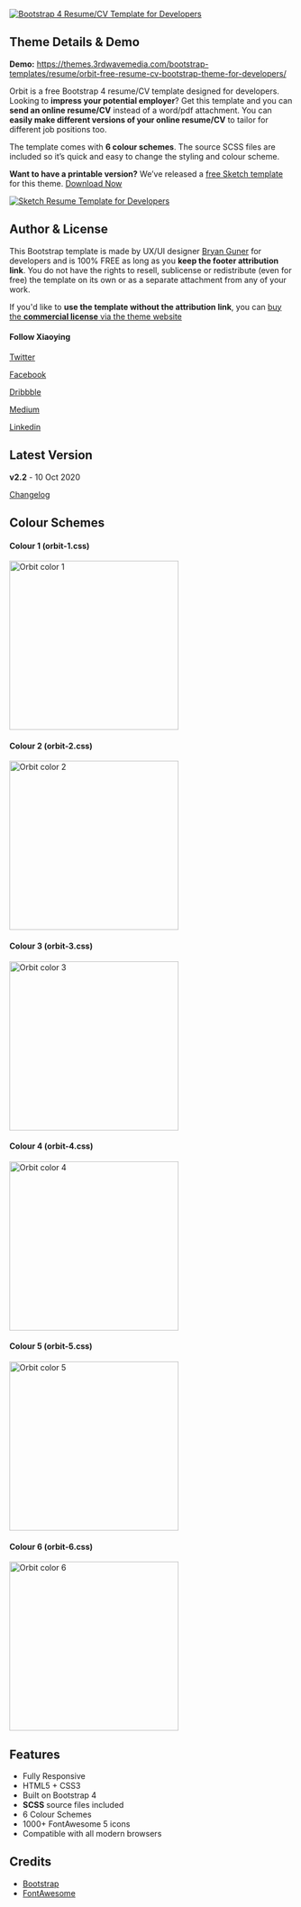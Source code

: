<a href="https://themes.3rdwavemedia.com/bootstrap-templates/resume/orbit-free-resume-cv-bootstrap-theme-for-developers/" target="_blank"><img src="https://themes.3rdwavemedia.com/wp-content/uploads/2018/07/Bootstrap-Resume-CV-Template-for-Developers.jpg" alt="Bootstrap 4 Resume/CV Template for Developers" /></a>

## Theme Details & Demo

**Demo:** https://themes.3rdwavemedia.com/bootstrap-templates/resume/orbit-free-resume-cv-bootstrap-theme-for-developers/

Orbit is a free Bootstrap 4 resume/CV template designed for developers. Looking to **impress your potential employer**? Get this template and you can **send an online resume/CV** instead of a word/pdf attachment. You can **easily make different versions of your online resume/CV** to tailor for different job positions too.

The template comes with **6 colour schemes**. The source SCSS files are included so it’s quick and easy to change the styling and colour scheme.

**Want to have a printable version?**
We’ve released a [free Sketch template](https://themes.3rdwavemedia.com/resources/sketch-template/orbit-sketch-sketch-resume-template-for-developers/) for this theme. [Download Now](https://themes.3rdwavemedia.com/resources/sketch-template/orbit-sketch-sketch-resume-template-for-developers/)

<a href="https://themes.3rdwavemedia.com/resources/sketch-template/orbit-sketch-sketch-resume-template-for-developers/" target="_blank"><img src="https://themes.3rdwavemedia.com/wp-content/uploads/2018/12/orbit-theme-sketch-template-promo.png" alt="Sketch Resume Template for Developers" /></a>

## Author & License

This Bootstrap template is made by UX/UI designer [Bryan Guner](https://twitter.com/3rdwave_themes) for developers and is 100% FREE as long as you **keep the footer attribution link**. You do not have the rights to resell, sublicense or redistribute (even for free) the template on its own or as a separate attachment from any of your work.

If you'd like to **use the template without the attribution link**, you can [buy the **commercial license** via the theme website](https://themes.3rdwavemedia.com/bootstrap-templates/resume/orbit-free-resume-cv-bootstrap-theme-for-developers/)

#### Follow Xiaoying

[Twitter](https://twitter.com/3rdwave_themes)

[Facebook](https://www.facebook.com/3rdwavethemes/)

[Dribbble](https://dribbble.com/Xiaoying)

[Medium](https://medium.com/@3rdwave_themes)

[Linkedin](https://uk.linkedin.com/in/xiaoying)

## Latest Version

**v2.2** - 10 Oct 2020

[Changelog](https://themes.3rdwavemedia.com/bootstrap-templates/resume/orbit-free-resume-cv-bootstrap-theme-for-developers/?target=changelog)

## Colour Schemes

#### Colour 1 (orbit-1.css)

<img src="https://themes.3rdwavemedia.com/wp-content/uploads/2016/01/free-resume-cv-bootstrap-template-for-developer-color-1.jpg" width="300" alt="Orbit color 1" />

#### Colour 2 (orbit-2.css)

<img src="https://themes.3rdwavemedia.com/wp-content/uploads/2016/01/free-resume-cv-bootstrap-template-for-developer-color-2.jpg" width="300" alt="Orbit color 2" />

#### Colour 3 (orbit-3.css)

<img src="https://themes.3rdwavemedia.com/wp-content/uploads/2016/01/free-resume-cv-bootstrap-template-for-developer-color-3.jpg" width="300" alt="Orbit color 3" />

#### Colour 4 (orbit-4.css)

<img src="https://themes.3rdwavemedia.com/wp-content/uploads/2016/01/free-resume-cv-bootstrap-template-for-developer-color-4.jpg" width="300" alt="Orbit color 4" />

#### Colour 5 (orbit-5.css)

<img src="https://themes.3rdwavemedia.com/wp-content/uploads/2016/01/free-resume-cv-bootstrap-template-for-developer-color-5.jpg" width="300" alt="Orbit color 5" />

#### Colour 6 (orbit-6.css)

<img src="https://themes.3rdwavemedia.com/wp-content/uploads/2016/01/free-resume-cv-bootstrap-template-for-developer-color-6.jpg" width="300" alt="Orbit color 6" />

## Features

- Fully Responsive
- HTML5 + CSS3
- Built on Bootstrap 4
- **SCSS** source files included
- 6 Colour Schemes
- 1000+ FontAwesome 5 icons
- Compatible with all modern browsers

## Credits

- [Bootstrap](http://getbootstrap.com/)
- [FontAwesome](http://fortawesome.github.io/Font-Awesome/)
